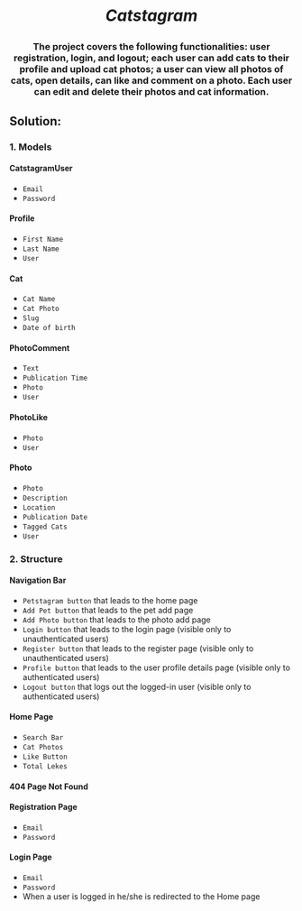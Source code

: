 # <p align="center"> *Catstagram* </p>
### <p align="center"> The project covers the following functionalities: user registration, login, and logout; each user can add cats to their profile and upload cat photos; a user can view all photos of cats, open details, can like and comment on a photo. Each user can edit and delete their photos and cat information. </p>
## Solution:
### 1. **Models**
#### CatstagramUser
- `Email`
- `Password`
#### Profile
- `First Name`
- `Last Name`
- `User`
#### Cat
- `Cat Name`
- `Cat Photo`
- `Slug`
- `Date of birth`
#### PhotoComment
- `Text`
- `Publication Time`
- `Photo`
- `User`
#### PhotoLike
- `Photo`
- `User`
#### Photo
- `Photo`
- `Description`
- `Location`
- `Publication Date`
- `Tagged Cats`
- `User`
### 2. **Structure**
#### Navigation Bar
- `Petstagram button` that leads to the home page
- `Add Pet button` that leads to the pet add page
- `Add Photo button` that leads to the photo add page
- `Login button` that leads to the login page (visible only to unauthenticated users)
- `Register button` that leads to the register page (visible only to unauthenticated users)
- `Profile button` that leads to the user profile details page (visible only to authenticated users)
- `Logout button` that logs out the logged-in user (visible only to authenticated users)
#### Home Page
- `Search Bar`
- `Cat Photos`
- `Like Button`
- `Total Lekes`
#### 404 Page Not Found
#### Registration Page
- `Email`
- `Password`
#### Login Page
- `Email`
- `Password`
- When a user is logged in he/she is redirected to the Home page
